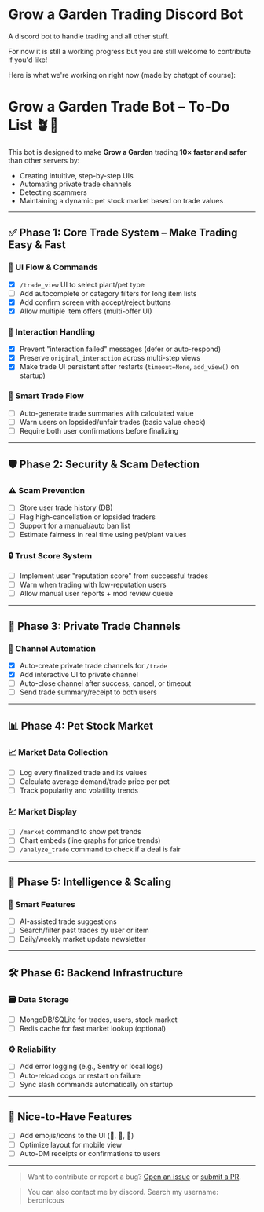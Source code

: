 # Grow a Garden Trading Discord Bot

A discord bot to handle trading and all other stuff. 

For now it is still a working progress but you are still welcome to contribute if you'd like!

Here is what we're working on right now (made by chatgpt of course):

# Grow a Garden Trade Bot – To-Do List 🪴🤖

This bot is designed to make **Grow a Garden** trading **10× faster and safer** than other servers by:
- Creating intuitive, step-by-step UIs
- Automating private trade channels
- Detecting scammers
- Maintaining a dynamic pet stock market based on trade values

---

## ✅ Phase 1: Core Trade System – Make Trading Easy & Fast

### 🧱 UI Flow & Commands
- [x] `/trade_view` UI to select plant/pet type
- [ ] Add autocomplete or category filters for long item lists
- [x] Add confirm screen with accept/reject buttons
- [x] Allow multiple item offers (multi-offer UI)

### 🔐 Interaction Handling
- [x] Prevent "interaction failed" messages (defer or auto-respond)
- [x] Preserve `original_interaction` across multi-step views
- [x] Make trade UI persistent after restarts (`timeout=None`, `add_view()` on startup)

### 🔄 Smart Trade Flow
- [ ] Auto-generate trade summaries with calculated value
- [ ] Warn users on lopsided/unfair trades (basic value check)
- [ ] Require both user confirmations before finalizing

---

## 🛡 Phase 2: Security & Scam Detection

### ⚠️ Scam Prevention
- [ ] Store user trade history (DB)
- [ ] Flag high-cancellation or lopsided traders
- [ ] Support for a manual/auto ban list
- [ ] Estimate fairness in real time using pet/plant values

### 🔒 Trust Score System
- [ ] Implement user "reputation score" from successful trades
- [ ] Warn when trading with low-reputation users
- [ ] Allow manual user reports + mod review queue

---

## 🧵 Phase 3: Private Trade Channels

### 🧭 Channel Automation
- [x] Auto-create private trade channels for `/trade`
- [x] Add interactive UI to private channel
- [ ] Auto-close channel after success, cancel, or timeout
- [ ] Send trade summary/receipt to both users

---

## 📊 Phase 4: Pet Stock Market

### 📈 Market Data Collection
- [ ] Log every finalized trade and its values
- [ ] Calculate average demand/trade price per pet
- [ ] Track popularity and volatility trends

### 💹 Market Display
- [ ] `/market` command to show pet trends
- [ ] Chart embeds (line graphs for price trends)
- [ ] `/analyze_trade` command to check if a deal is fair

---

## 🧠 Phase 5: Intelligence & Scaling

### 🧩 Smart Features
- [ ] AI-assisted trade suggestions
- [ ] Search/filter past trades by user or item
- [ ] Daily/weekly market update newsletter

---

## 🛠 Phase 6: Backend Infrastructure

### 🗃 Data Storage
- [ ] MongoDB/SQLite for trades, users, stock market
- [ ] Redis cache for fast market lookup (optional)

### ⚙️ Reliability
- [ ] Add error logging (e.g., Sentry or local logs)
- [ ] Auto-reload cogs or restart on failure
- [ ] Sync slash commands automatically on startup

---

## 🎨 Nice-to-Have Features

- [ ] Add emojis/icons to the UI (🌽, 🐝, 🌼)
- [ ] Optimize layout for mobile view
- [ ] Auto-DM receipts or confirmations to users

---

> Want to contribute or report a bug? [Open an issue](https://github.com/your-repo/issues) or [submit a PR](https://github.com/your-repo/pulls).

> You can also contact me by discord. Search my username: beronicous
